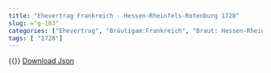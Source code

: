 ```yaml
---
title: "Ehevertrag Frankreich - Hessen-Rheinfels-Rotenburg 1728"
slug: ="g-183"
categories: ["Ehevertrag", "Bräutigam:Frankreich", "Braut: Hessen-Rheinfels-Rotenburg", "Eheschließung vollzogen?:Ja", "verschiedenkonfessionelle Ehe?:Nein", "Dynastie Bräutigam:Bourbon-Condé", "Akteur Bräutigam:Bourbon (Frankreich)", "Akteur Braut:Hessen (Rheinfels-Rotenburg)", "Textbezug?:nein", "Ständisch?:nein", "Ratifikation?:ja", "Sonstiges?:nein", "Bräutigam:Frankreich", "Braut: Hessen-Rheinfels-Rotenburg"]
tags: [ "1728"]
---
```

<!--more-->
{{<v62>}}
[Download Json](/vertraege/vertrag-183.json)